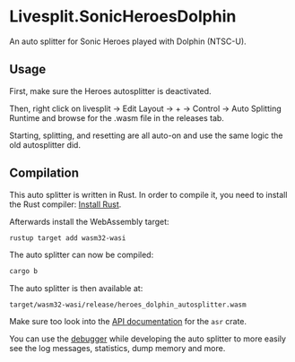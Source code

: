 # Livesplit.SonicHeroesDolphin

An auto splitter for Sonic Heroes played with Dolphin (NTSC-U).

## Usage

First, make sure the Heroes autosplitter is deactivated.

Then, right click on livesplit -> Edit Layout -> + -> Control -> Auto Splitting Runtime and browse for the .wasm file in the releases tab.  

Starting, splitting, and resetting are all auto-on and use the same logic the old autosplitter did.

## Compilation

This auto splitter is written in Rust. In order to compile it, you need to
install the Rust compiler: [Install Rust](https://www.rust-lang.org/tools/install).

Afterwards install the WebAssembly target:
```sh
rustup target add wasm32-wasi
```

The auto splitter can now be compiled:
```sh
cargo b
```

The auto splitter is then available at:
```
target/wasm32-wasi/release/heroes_dolphin_autosplitter.wasm
```

Make sure too look into the [API documentation](https://livesplit.org/asr/asr/) for the `asr` crate.

You can use the [debugger](https://github.com/CryZe/asr-debugger) while
developing the auto splitter to more easily see the log messages, statistics,
dump memory and more.
